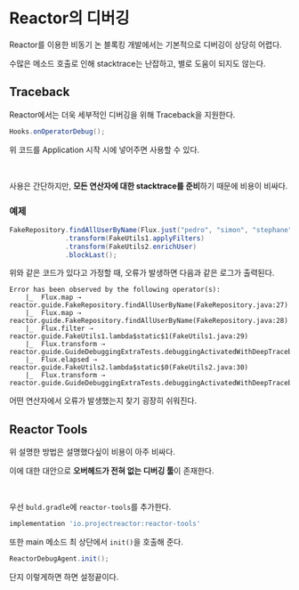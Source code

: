 # Reactor의 디버깅

Reactor를 이용한 비동기 논 블록킹 개발에서는 기본적으로 디버깅이 상당히 어렵다.

수많은 메소드 호출로 인해 stacktrace는 난잡하고, 별로 도움이 되지도 않는다.

## Traceback

Reactor에서는 더욱 세부적인 디버깅을 위해 Traceback을 지원한다.

``` java
Hooks.onOperatorDebug();
```

위 코드를 Application 시작 시에 넣어주면 사용할 수 있다.

<br>

사용은 간단하지만, **모든 연산자에 대한 stacktrace를 준비**하기 때문에 비용이 비싸다.

### 예제

``` java
FakeRepository.findAllUserByName(Flux.just("pedro", "simon", "stephane"))
              .transform(FakeUtils1.applyFilters)
              .transform(FakeUtils2.enrichUser)
              .blockLast();
```

위와 같은 코드가 있다고 가정할 때, 오류가 발생하면 다음과 같은 로그가 출력된다.

```
Error has been observed by the following operator(s):
	|_	Flux.map ⇢ reactor.guide.FakeRepository.findAllUserByName(FakeRepository.java:27)
	|_	Flux.map ⇢ reactor.guide.FakeRepository.findAllUserByName(FakeRepository.java:28)
	|_	Flux.filter ⇢ reactor.guide.FakeUtils1.lambda$static$1(FakeUtils1.java:29)
	|_	Flux.transform ⇢ reactor.guide.GuideDebuggingExtraTests.debuggingActivatedWithDeepTraceback(GuideDebuggingExtraTests.java:40)
	|_	Flux.elapsed ⇢ reactor.guide.FakeUtils2.lambda$static$0(FakeUtils2.java:30)
	|_	Flux.transform ⇢ reactor.guide.GuideDebuggingExtraTests.debuggingActivatedWithDeepTraceback(GuideDebuggingExtraTests.java:41)
```

어떤 연산자에서 오류가 발생했는지 찾기 굉장히 쉬워진다.

## Reactor Tools

위 설명한 방법은 설명했다싶이 비용이 아주 비싸다.

이에 대한 대안으로 **오버헤드가 전혀 없는 디버깅 툴**이 존재한다.

<br>

우선 `buld.gradle`에 `reactor-tools`를 추가한다.

``` groovy
implementation 'io.projectreactor:reactor-tools'
```

또한 main 메소드 최 상단에서 `init()`을 호출해 준다.

``` java
ReactorDebugAgent.init();
```

단지 이렇게하면 하면 설정끝이다.